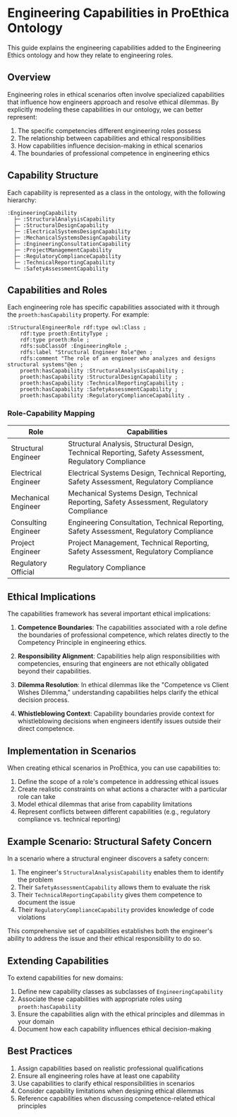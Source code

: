 # Engineering Capabilities in ProEthica Ontology

This guide explains the engineering capabilities added to the Engineering Ethics ontology and how they relate to engineering roles.

## Overview

Engineering roles in ethical scenarios often involve specialized capabilities that influence how engineers approach and resolve ethical dilemmas. By explicitly modeling these capabilities in our ontology, we can better represent:

1. The specific competencies different engineering roles possess
2. The relationship between capabilities and ethical responsibilities
3. How capabilities influence decision-making in ethical scenarios
4. The boundaries of professional competence in engineering ethics

## Capability Structure

Each capability is represented as a class in the ontology, with the following hierarchy:

```
:EngineeringCapability
  ├─ :StructuralAnalysisCapability
  ├─ :StructuralDesignCapability
  ├─ :ElectricalSystemsDesignCapability
  ├─ :MechanicalSystemsDesignCapability
  ├─ :EngineeringConsultationCapability
  ├─ :ProjectManagementCapability
  ├─ :RegulatoryComplianceCapability
  ├─ :TechnicalReportingCapability
  └─ :SafetyAssessmentCapability
```

## Capabilities and Roles

Each engineering role has specific capabilities associated with it through the `proeth:hasCapability` property. For example:

```ttl
:StructuralEngineerRole rdf:type owl:Class ;
    rdf:type proeth:EntityType ;
    rdf:type proeth:Role ;
    rdfs:subClassOf :EngineeringRole ;
    rdfs:label "Structural Engineer Role"@en ;
    rdfs:comment "The role of an engineer who analyzes and designs structural systems"@en ;
    proeth:hasCapability :StructuralAnalysisCapability ;
    proeth:hasCapability :StructuralDesignCapability ;
    proeth:hasCapability :TechnicalReportingCapability ;
    proeth:hasCapability :SafetyAssessmentCapability ;
    proeth:hasCapability :RegulatoryComplianceCapability .
```

### Role-Capability Mapping

| Role | Capabilities |
|------|-------------|
| Structural Engineer | Structural Analysis, Structural Design, Technical Reporting, Safety Assessment, Regulatory Compliance |
| Electrical Engineer | Electrical Systems Design, Technical Reporting, Safety Assessment, Regulatory Compliance |
| Mechanical Engineer | Mechanical Systems Design, Technical Reporting, Safety Assessment, Regulatory Compliance |
| Consulting Engineer | Engineering Consultation, Technical Reporting, Safety Assessment, Regulatory Compliance |
| Project Engineer | Project Management, Technical Reporting, Safety Assessment, Regulatory Compliance |
| Regulatory Official | Regulatory Compliance |

## Ethical Implications

The capabilities framework has several important ethical implications:

1. **Competence Boundaries**: The capabilities associated with a role define the boundaries of professional competence, which relates directly to the Competency Principle in engineering ethics.

2. **Responsibility Alignment**: Capabilities help align responsibilities with competencies, ensuring that engineers are not ethically obligated beyond their capabilities.

3. **Dilemma Resolution**: In ethical dilemmas like the "Competence vs Client Wishes Dilemma," understanding capabilities helps clarify the ethical decision process.

4. **Whistleblowing Context**: Capability boundaries provide context for whistleblowing decisions when engineers identify issues outside their direct competence.

## Implementation in Scenarios

When creating ethical scenarios in ProEthica, you can use capabilities to:

1. Define the scope of a role's competence in addressing ethical issues
2. Create realistic constraints on what actions a character with a particular role can take
3. Model ethical dilemmas that arise from capability limitations
4. Represent conflicts between different capabilities (e.g., regulatory compliance vs. technical reporting)

## Example Scenario: Structural Safety Concern

In a scenario where a structural engineer discovers a safety concern:

1. The engineer's `StructuralAnalysisCapability` enables them to identify the problem
2. Their `SafetyAssessmentCapability` allows them to evaluate the risk
3. Their `TechnicalReportingCapability` gives them competence to document the issue
4. Their `RegulatoryComplianceCapability` provides knowledge of code violations

This comprehensive set of capabilities establishes both the engineer's ability to address the issue and their ethical responsibility to do so.

## Extending Capabilities

To extend capabilities for new domains:

1. Define new capability classes as subclasses of `EngineeringCapability`
2. Associate these capabilities with appropriate roles using `proeth:hasCapability`
3. Ensure the capabilities align with the ethical principles and dilemmas in your domain
4. Document how each capability influences ethical decision-making

## Best Practices

1. Assign capabilities based on realistic professional qualifications
2. Ensure all engineering roles have at least one capability
3. Use capabilities to clarify ethical responsibilities in scenarios
4. Consider capability limitations when designing ethical dilemmas
5. Reference capabilities when discussing competence-related ethical principles
